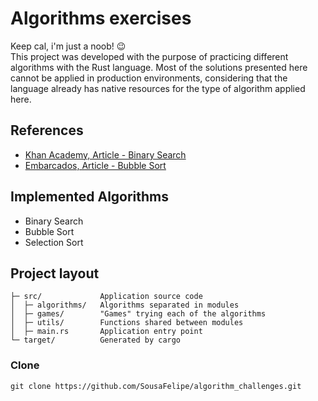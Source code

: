 
# Algorithms exercises

Keep cal, i'm just a noob! 😉\
This project was developed with the purpose of practicing different algorithms with the Rust language. Most of the solutions presented here cannot be applied in production environments, considering that the language already has native resources for the type of algorithm applied here.


## References

  - [Khan Academy, Article - Binary Search](https://pt.khanacademy.org/computing/computer-science/algorithms/binary-search/a/binary-search)
  - [Embarcados, Article - Bubble Sort](https://embarcados.com.br/algoritmos-de-ordenacao-bubble-sort/)


## Implemented Algorithms

  - Binary Search
  - Bubble Sort
  - Selection Sort


Project layout
--------------

    ├─ src/             Application source code
    │  ├─ algorithms/   Algorithms separated in modules
    │  ├─ games/        "Games" trying each of the algorithms
    │  ├─ utils/        Functions shared between modules
    │  ├─ main.rs       Application entry point
    └─ target/          Generated by cargo


### Clone

```
git clone https://github.com/SousaFelipe/algorithm_challenges.git
```
